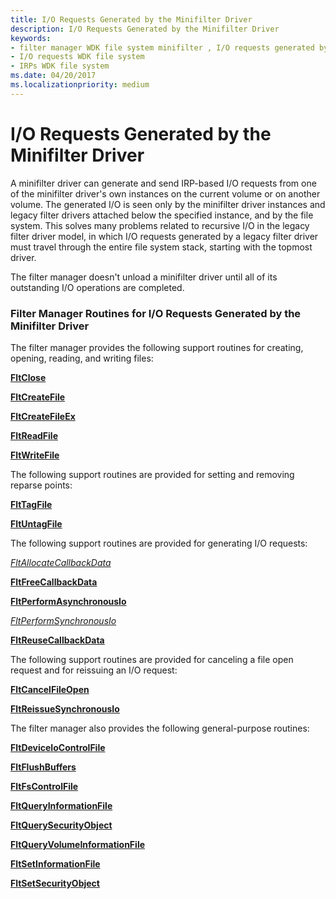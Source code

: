```yaml
---
title: I/O Requests Generated by the Minifilter Driver
description: I/O Requests Generated by the Minifilter Driver
keywords:
- filter manager WDK file system minifilter , I/O requests generated by driver
- I/O requests WDK file system
- IRPs WDK file system
ms.date: 04/20/2017
ms.localizationpriority: medium
---
```


# I/O Requests Generated by the Minifilter Driver


A minifilter driver can generate and send IRP-based I/O requests from one of the minifilter driver's own instances on the current volume or on another volume. The generated I/O is seen only by the minifilter driver instances and legacy filter drivers attached below the specified instance, and by the file system. This solves many problems related to recursive I/O in the legacy filter driver model, in which I/O requests generated by a legacy filter driver must travel through the entire file system stack, starting with the topmost driver.

The filter manager doesn't unload a minifilter driver until all of its outstanding I/O operations are completed.

### <span id="Filter_Manager_Routines_for_I_O_Requests_Generated_by_the_Minifilter_Driver"></span><span id="filter_manager_routines_for_i_o_requests_generated_by_the_minifilter_driver"></span><span id="FILTER_MANAGER_ROUTINES_FOR_I_O_REQUESTS_GENERATED_BY_THE_MINIFILTER_DRIVER"></span>Filter Manager Routines for I/O Requests Generated by the Minifilter Driver

The filter manager provides the following support routines for creating, opening, reading, and writing files:

[**FltClose**](/windows-hardware/drivers/ddi/fltkernel/nf-fltkernel-fltclose)

[**FltCreateFile**](/windows-hardware/drivers/ddi/fltkernel/nf-fltkernel-fltcreatefile)

[**FltCreateFileEx**](/windows-hardware/drivers/ddi/fltkernel/nf-fltkernel-fltcreatefileex)

[**FltReadFile**](/windows-hardware/drivers/ddi/fltkernel/nf-fltkernel-fltreadfile)

[**FltWriteFile**](/windows-hardware/drivers/ddi/fltkernel/nf-fltkernel-fltwritefile)

The following support routines are provided for setting and removing reparse points:

[**FltTagFile**](/windows-hardware/drivers/ddi/fltkernel/nf-fltkernel-flttagfile)

[**FltUntagFile**](/windows-hardware/drivers/ddi/fltkernel/nf-fltkernel-fltuntagfile)

The following support routines are provided for generating I/O requests:

[*FltAllocateCallbackData*](/windows-hardware/drivers/ddi/fltkernel/nf-fltkernel-fltallocatecallbackdata)

[**FltFreeCallbackData**](/windows-hardware/drivers/ddi/fltkernel/nf-fltkernel-fltfreecallbackdata)

[**FltPerformAsynchronousIo**](/windows-hardware/drivers/ddi/fltkernel/nf-fltkernel-fltperformasynchronousio)

[*FltPerformSynchronousIo*](/windows-hardware/drivers/ddi/fltkernel/nf-fltkernel-fltperformsynchronousio)

[**FltReuseCallbackData**](/windows-hardware/drivers/ddi/fltkernel/nf-fltkernel-fltreusecallbackdata)

The following support routines are provided for canceling a file open request and for reissuing an I/O request:

[**FltCancelFileOpen**](/windows-hardware/drivers/ddi/fltkernel/nf-fltkernel-fltcancelfileopen)

[**FltReissueSynchronousIo**](/windows-hardware/drivers/ddi/fltkernel/nf-fltkernel-fltreissuesynchronousio)

The filter manager also provides the following general-purpose routines:

[**FltDeviceIoControlFile**](/windows-hardware/drivers/ddi/fltkernel/nf-fltkernel-fltdeviceiocontrolfile)

[**FltFlushBuffers**](/windows-hardware/drivers/ddi/fltkernel/nf-fltkernel-fltflushbuffers)

[**FltFsControlFile**](/windows-hardware/drivers/ddi/fltkernel/nf-fltkernel-fltfscontrolfile)

[**FltQueryInformationFile**](/windows-hardware/drivers/ddi/fltkernel/nf-fltkernel-fltqueryinformationfile)

[**FltQuerySecurityObject**](/windows-hardware/drivers/ddi/fltkernel/nf-fltkernel-fltquerysecurityobject)

[**FltQueryVolumeInformationFile**](/windows-hardware/drivers/ddi/fltkernel/nf-fltkernel-fltqueryvolumeinformationfile)

[**FltSetInformationFile**](/windows-hardware/drivers/ddi/fltkernel/nf-fltkernel-fltsetinformationfile)

[**FltSetSecurityObject**](/windows-hardware/drivers/ddi/fltkernel/nf-fltkernel-fltsetsecurityobject)

 

